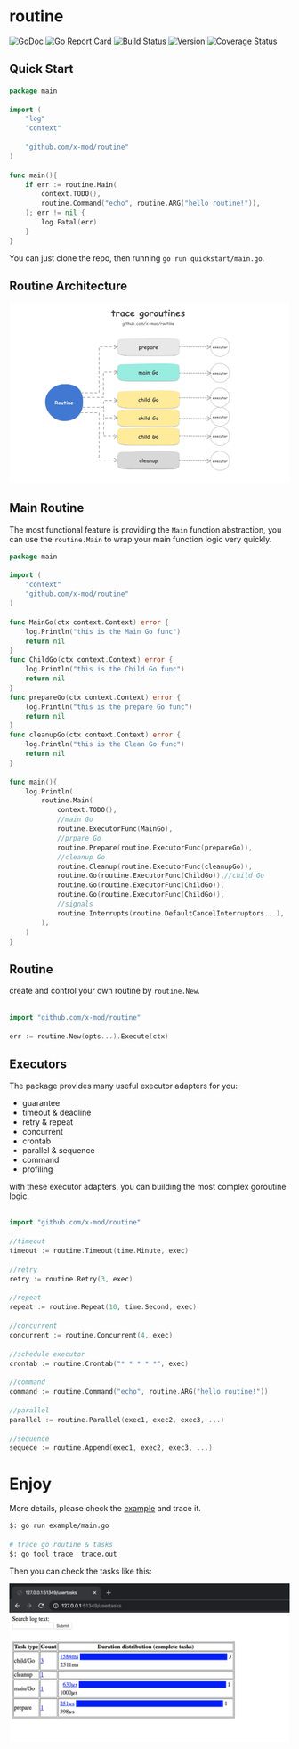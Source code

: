 routine
===
[![GoDoc](https://godoc.org/github.com/x-mod/routine?status.svg)](https://godoc.org/github.com/x-mod/routine) [![Go Report Card](https://goreportcard.com/badge/github.com/x-mod/routine)](https://goreportcard.com/report/github.com/x-mod/routine) [![Build Status](https://travis-ci.org/x-mod/routine.svg?branch=master)](https://travis-ci.org/x-mod/routine) [![Version](https://img.shields.io/github/tag/x-mod/routine.svg)](https://github.com/x-mod/routine/releases) [![Coverage Status](https://coveralls.io/repos/github/x-mod/routine/badge.svg?branch=master)](https://coveralls.io/github/x-mod/routine?branch=master)

## Quick Start

````go
package main

import (
	"log"
	"context"

	"github.com/x-mod/routine"
)

func main(){
	if err := routine.Main(
		context.TODO(),
		routine.Command("echo", routine.ARG("hello routine!")),
	); err != nil {
		log.Fatal(err)
	}
}
````

You can just clone the repo, then running `go run quickstart/main.go`.

## Routine Architecture

![](docs/routine.png)

## Main Routine

The most functional feature is providing the `Main` function abstraction, you can use the `routine.Main` to wrap your main function logic very quickly.

````go
package main

import (
	"context"
	"github.com/x-mod/routine"
)

func MainGo(ctx context.Context) error {
	log.Println("this is the Main Go func")
	return nil
}
func ChildGo(ctx context.Context) error {
	log.Println("this is the Child Go func")
	return nil
}
func prepareGo(ctx context.Context) error {
	log.Println("this is the prepare Go func")
	return nil
}
func cleanupGo(ctx context.Context) error {
	log.Println("this is the Clean Go func")
	return nil
}

func main(){
	log.Println(
		routine.Main(
			context.TODO(),
			//main Go
			routine.ExecutorFunc(MainGo),
			//prpare Go
			routine.Prepare(routine.ExecutorFunc(prepareGo)),
			//cleanup Go
			routine.Cleanup(routine.ExecutorFunc(cleanupGo)),
			routine.Go(routine.ExecutorFunc(ChildGo)),//child Go
			routine.Go(routine.ExecutorFunc(ChildGo)),
			routine.Go(routine.ExecutorFunc(ChildGo)),
			//signals
			routine.Interrupts(routine.DefaultCancelInterruptors...),
		),
	)
}

````

## Routine

create and control your own routine by `routine.New`.

````go

import "github.com/x-mod/routine"

err := routine.New(opts...).Execute(ctx)

````

## Executors

The package provides many useful executor adapters for you:

- guarantee
- timeout & deadline
- retry & repeat
- concurrent
- crontab
- parallel & sequence
- command
- profiling

with these executor adapters, you can building the most complex goroutine logic.

````go

import "github.com/x-mod/routine"

//timeout
timeout := routine.Timeout(time.Minute, exec)

//retry
retry := routine.Retry(3, exec)

//repeat
repeat := routine.Repeat(10, time.Second, exec)

//concurrent
concurrent := routine.Concurrent(4, exec)

//schedule executor
crontab := routine.Crontab("* * * * *", exec)

//command
command := routine.Command("echo", routine.ARG("hello routine!"))

//parallel
parallel := routine.Parallel(exec1, exec2, exec3, ...)

//sequence
sequece := routine.Append(exec1, exec2, exec3, ...)
````

# Enjoy

More details, please check the [example](example/main.go) and trace it.

````bash
$: go run example/main.go

# trace go routine & tasks
$: go tool trace  trace.out
````

Then you can check the tasks like this:

![](docs/usetasks.png)
